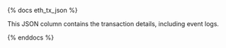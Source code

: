 {% docs eth_tx_json %}

This JSON column contains the transaction details, including event logs. 

{% enddocs %}